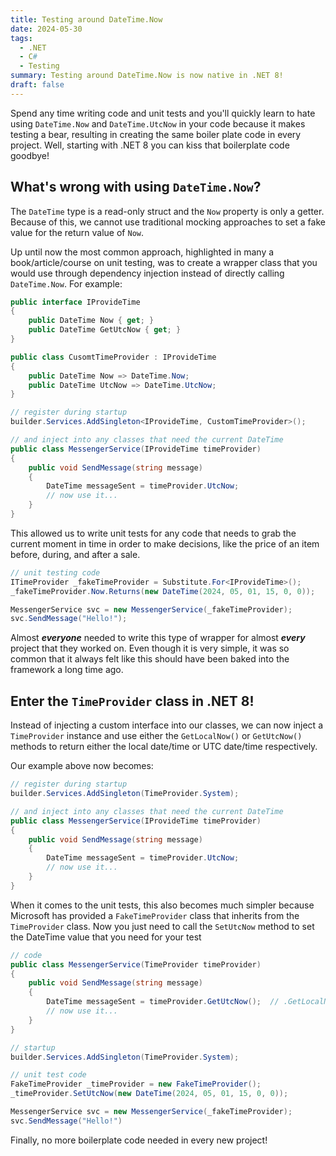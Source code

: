 ```yaml
---
title: Testing around DateTime.Now
date: 2024-05-30
tags:
  - .NET
  - C#
  - Testing
summary: Testing around DateTime.Now is now native in .NET 8!
draft: false
---
```


Spend any time writing code and unit tests and you'll quickly learn to hate
using `DateTime.Now` and `DateTime.UtcNow` in your code because it makes testing
a bear, resulting in creating the same boiler plate code in every project. Well,
starting with .NET 8 you can kiss that boilerplate code goodbye!

## What's wrong with using `DateTime.Now`?

The `DateTime` type is a read-only struct and the `Now` property is only a getter.
Because of this, we cannot use traditional mocking approaches to set a fake value
for the return value of `Now`.

Up until now the most common approach, highlighted in many a book/article/course
on unit testing, was to create a wrapper class that you would use through dependency 
injection instead of directly calling `DateTime.Now`. For example:

```csharp
public interface IProvideTime
{
    public DateTime Now { get; }
    public DateTime GetUtcNow { get; }
}

public class CusomtTimeProvider : IProvideTime
{
    public DateTime Now => DateTime.Now;
    public DateTime UtcNow => DateTime.UtcNow;
}

// register during startup
builder.Services.AddSingleton<IProvideTime, CustomTimeProvider>();

// and inject into any classes that need the current DateTime
public class MessengerService(IProvideTime timeProvider)
{
    public void SendMessage(string message)
    {
        DateTime messageSent = timeProvider.UtcNow;
        // now use it...
    }
}
```

This allowed us to write unit tests for any code that needs to grab the current
moment in time in order to make decisions, like the price of an item before, 
during, and after a sale.

```csharp
// unit testing code
ITimeProvider _fakeTimeProvider = Substitute.For<IProvideTime>();
_fakeTimeProvider.Now.Returns(new DateTime(2024, 05, 01, 15, 0, 0));

MessengerService svc = new MessengerService(_fakeTimeProvider);
svc.SendMessage("Hello!");
```

Almost **_everyone_** needed to write this type of wrapper for almost **_every_**
project that they worked on. Even though it is very simple, it was so common that
it always felt like this should have been baked into the framework a long time ago.

## Enter the `TimeProvider` class in .NET 8!

Instead of injecting a custom interface into our classes, we can now inject a
`TimeProvider` instance and use either the `GetLocalNow()` or `GetUtcNow()` methods
to return either the local date/time or UTC date/time respectively.

Our example above now becomes:

```csharp
// register during startup
builder.Services.AddSingleton(TimeProvider.System);

// and inject into any classes that need the current DateTime
public class MessengerService(IProvideTime timeProvider)
{
    public void SendMessage(string message)
    {
        DateTime messageSent = timeProvider.UtcNow;
        // now use it...
    }
}
```

When it comes to the unit tests, this also becomes much simpler because Microsoft
has provided a `FakeTimeProvider` class that inherits from the `TimeProvider` class.
Now you just need to call the `SetUtcNow` method to set the DateTime value that
you need for your test

```csharp
// code
public class MessengerService(TimeProvider timeProvider)
{
    public void SendMessage(string message)
    {
        DateTime messageSent = timeProvider.GetUtcNow();  // .GetLocalNow()
        // now use it...
    }
}

// startup
builder.Services.AddSingleton(TimeProvider.System);

// unit test code
FakeTimeProvider _timeProvider = new FakeTimeProvider();
_timeProvider.SetUtcNow(new DateTime(2024, 05, 01, 15, 0, 0));

MessengerService svc = new MessengerService(_fakeTimeProvider);
svc.SendMessage("Hello!")
```

Finally, no more boilerplate code needed in every new project!